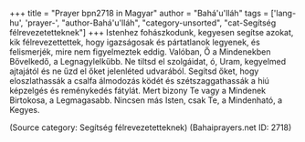 +++
title = "Prayer bpn2718 in Magyar"
author = "Bahá'u'lláh"
tags = ['lang-hu', 'prayer-', "author-Bahá'u'lláh", "category-unsorted", "cat-Segítség félrevezetetteknek"]
+++
Istenhez fohászkodunk, kegyesen segítse azokat, kik félrevezettettek, hogy igazságosak és pártatlanok legyenek, és felismerjék, mire nem figyelmeztek eddig. Valóban, Ő a Mindenekben Bővelkedő, a Legnagylelkűbb. Ne tiltsd el szolgáidat, ó, Uram, kegyelmed ajtajától és ne űzd el őket jelenléted udvarából. Segítsd őket, hogy eloszlathassák a csalfa álmodozás ködét és szétszaggathassák a hiú képzelgés és reménykedés fátylát. Mert bizony Te vagy a Mindenek Birtokosa, a Legmagasabb. Nincsen más Isten, csak Te, a Mindenható, a Kegyes.

(Source category: Segítség félrevezetetteknek)
(Bahaiprayers.net ID: 2718)
